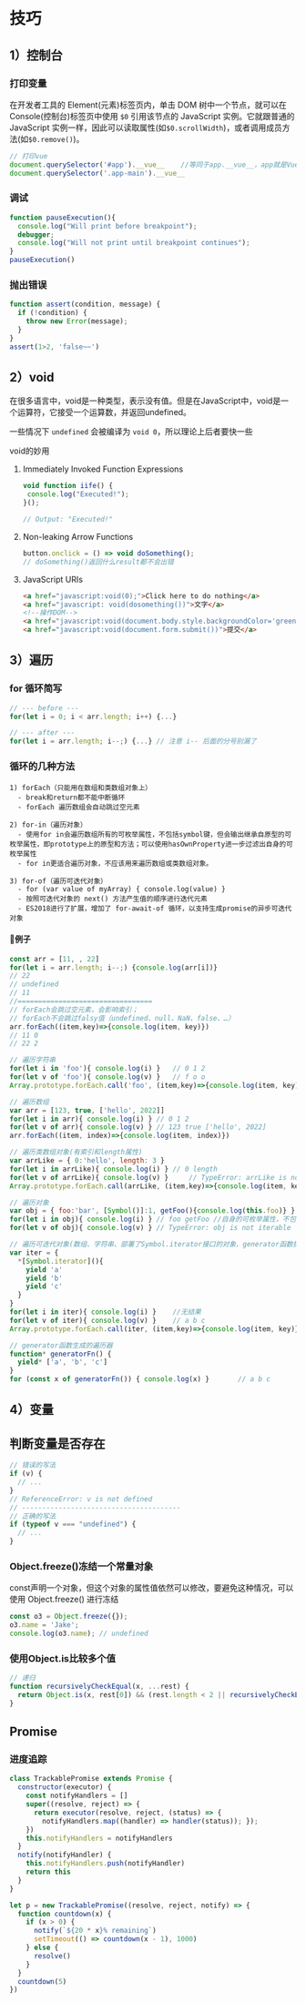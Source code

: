 # 技巧

## 1）控制台

### 打印变量

在开发者工具的 Element(元素)标签页内，单击 DOM 树中一个节点，就可以在 Console(控制台)标签页中使用 `$0` 引用该节点的 JavaScript 实例。它就跟普通的 JavaScript 实例一样，因此可以读取属性(如`$0.scrollWidth`)，或者调用成员方法(如`$0.remove()`)。

```js
// 打印vue
document.querySelector('#app').__vue__    //等同于app.__vue__，app就是Vue的实例,root
document.querySelector('.app-main').__vue__
```

### 调试

```js
function pauseExecution(){
  console.log("Will print before breakpoint");
  debugger;
  console.log("Will not print until breakpoint continues");
}
pauseExecution()
```

### 抛出错误

```js
function assert(condition, message) {
  if (!condition) {
    throw new Error(message);
  }
}
assert(1>2, 'false~~')
```

## 2）void

在很多语言中，void是一种类型，表示没有值。但是在JavaScript中，void是一个运算符，它接受一个运算数，并返回undefined。

一些情况下 `undefined` 会被编译为 `void 0`，所以理论上后者要快一些

void的妙用

1. Immediately Invoked Function Expressions
  
   ```js
   void function iife() {
    console.log("Executed!");
   }();
   
   // Output: "Executed!"
   ```

2. Non-leaking Arrow Functions
  
   ```js
   button.onclick = () => void doSomething();
   // doSomething()返回什么result都不会出错
   ```

3. JavaScript URIs
  
   ```html
   <a href="javascript:void(0);">Click here to do nothing</a>
   <a href="javascript: void(dosomething())">文字</a>
   <!--操作DOM-->
   <a href="javascript:void(document.body.style.backgroundColor='green');">Click here for green background</a>
   <a href="javascript:void(document.form.submit())">提交</a>
   ```

## 3）遍历

### for 循环简写

```js
// --- before ---
for(let i = 0; i < arr.length; i++) {...}

// --- after ---
for(let i = arr.length; i--;) {...} // 注意 i-- 后面的分号别漏了
```

### 循环的几种方法

```
1) forEach（只能用在数组和类数组对象上）
  - break和return都不能中断循环
  - forEach 遍历数组会自动跳过空元素

2) for-in（遍历对象）
  - 使用for in会遍历数组所有的可枚举属性，不包括symbol键，但会输出继承自原型的可枚举属性，即prototype上的原型和方法；可以使用hasOwnProperty进一步过滤出自身的可枚举属性
  - for in更适合遍历对象，不应该用来遍历数组或类数组对象。

3) for-of（遍历可迭代对象）
  - for (var value of myArray) { console.log(value) }
  - 按照可迭代对象的 next() 方法产生值的顺序进行迭代元素
  - ES2018进行了扩展，增加了 for-await-of 循环，以支持生成promise的异步可迭代对象
```

#### 🌰例子

```js
const arr = [11, , 22]
for(let i = arr.length; i--;) {console.log(arr[i])}
// 22
// undefined
// 11
//=================================
// forEach会跳过空元素，会影响索引；
// forEach不会跳过falsy值（undefined、null、NaN、false、…）
arr.forEach((item,key)=>{console.log(item, key)})
// 11 0
// 22 2
```

```js
// 遍历字符串
for(let i in 'foo'){ console.log(i) }	// 0 1 2
for(let v of 'foo'){ console.log(v) }	// f o o
Array.prototype.forEach.call('foo', (item,key)=>{console.log(item, key)})	// f 0 o 1 o 2

// 遍历数组
var arr = [123, true, ['hello', 2022]]
for(let i in arr){ console.log(i) }	// 0 1 2
for(let v of arr){ console.log(v) }	// 123 true ['hello', 2022]
arr.forEach((item, index)=>{console.log(item, index)})

// 遍历类数组对象(有索引和length属性)
var arrLike = { 0:'hello', length: 3 }
for(let i in arrLike){ console.log(i) }	// 0 length
for(let v of arrLike){ console.log(v) }		// TypeError: arrLike is not iterable
Array.prototype.forEach.call(arrLike, (item,key)=>{console.log(item, key)})	// hello 0

// 遍历对象
var obj = { foo:'bar', [Symbol()]:1, getFoo(){console.log(this.foo)} }
for(let i in obj){ console.log(i) }	// foo getFoo //自身的可枚举属性，不包括symbol键，但会输出继承自原型的可枚举属性
for(let v of obj){ console.log(v) }	// TypeError: obj is not iterable

// 遍历可迭代对象(数组、字符串、部署了Symbol.iterator接口的对象、generator函数执行结果、matchAll匹配结果、…)
var iter = {
  *[Symbol.iterator](){
    yield 'a'
    yield 'b'
    yield 'c'
  }
}
for(let i in iter){ console.log(i) }	//无结果
for(let v of iter){ console.log(v) }	// a b c
Array.prototype.forEach.call(iter, (item,key)=>{console.log(item, key)})	//无结果

// generator函数生成的遍历器
function* generatorFn() {
  yield* ['a', 'b', 'c']
}
for (const x of generatorFn()) { console.log(x) }		// a b c
```



## 4）变量

## 判断变量是否存在

```js
// 错误的写法
if (v) {
  // ...
}
// ReferenceError: v is not defined
// ---------------------------------------
// 正确的写法
if (typeof v === "undefined") {
  // ...
}
```

### Object.freeze()冻结一个常量对象

const声明一个对象，但这个对象的属性值依然可以修改，要避免这种情况，可以使用 Object.freeze() 进行冻结

```js
const o3 = Object.freeze({});
o3.name = 'Jake';
console.log(o3.name); // undefined
```

### 使用Object.is比较多个值

```js
// 递归
function recursivelyCheckEqual(x, ...rest) {
  return Object.is(x, rest[0]) && (rest.length < 2 || recursivelyCheckEqual(...rest));
}
```



## Promise

### 进度追踪

```js
class TrackablePromise extends Promise {
  constructor(executor) {
    const notifyHandlers = []
    super((resolve, reject) => {
      return executor(resolve, reject, (status) => {
        notifyHandlers.map((handler) => handler(status)); });
    })
    this.notifyHandlers = notifyHandlers
  }
  notify(notifyHandler) {
    this.notifyHandlers.push(notifyHandler)
    return this
  } 
}

let p = new TrackablePromise((resolve, reject, notify) => { 
  function countdown(x) {
    if (x > 0) {
      notify(`${20 * x}% remaining`)
      setTimeout(() => countdown(x - 1), 1000)
    } else {
      resolve()
    }
  }
  countdown(5)
})
```

